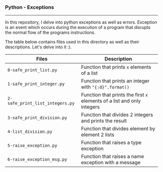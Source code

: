 ### Python - Exceptions

------

In this repository, I delve into python exceptions as well as errors. Exception is an event which occurs during the execution of a program that disrupts the normal flow of the programs instructions. 


The table below contains files used in this directory as well as their descriptions. Let's delve into it :).

| **Files** | **Description** |
| ------ | ------ |
| `0-safe_print_list.py` | Function that prints `x` elements of a list |
| `1-safe_print_integer.py` | Function that prints an integer with `"{:d}".format()` |
| `2-safe_print_list_integers.py` | Function that prints the first `x` elements of a list and only integers |
| `3-safe_print_division.py` | Function that divides 2 integers and prints the result |
| `4-list_division.py` | Function that divides element by element 2 lists |
| `5-raise_exception.py` | Function that raises a type exception |
| `6-raise_exception_msg.py` | Function that raises a name exception with a message |

